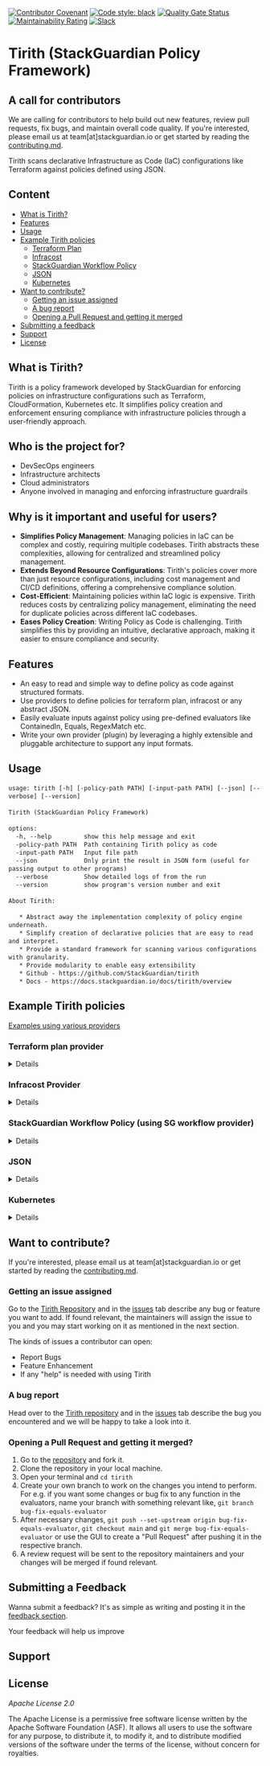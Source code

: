 [![Contributor Covenant](https://img.shields.io/badge/Contributor%20Covenant-2.1-4baaaa.svg)](code_of_conduct.md)
[![Code style: black](https://img.shields.io/badge/code%20style-black-000000.svg)](https://github.com/psf/black)
[![Quality Gate Status](https://sonarcloud.io/api/project_badges/measure?project=StackGuardian_policy-framework&metric=alert_status&token=4a4d06e73940505edb7fc9d27a7f03b35fbbf23d)](https://sonarcloud.io/summary/new_code?id=StackGuardian_policy-framework)
[![Maintainability Rating](https://sonarcloud.io/api/project_badges/measure?project=StackGuardian_policy-framework&metric=sqale_rating&token=4a4d06e73940505edb7fc9d27a7f03b35fbbf23d)](https://sonarcloud.io/summary/new_code?id=StackGuardian_policy-framework)
[![Slack](https://img.shields.io/badge/Slack-4A154B?style=for-the-badge&logo=slack&logoColor=white)](https://join.slack.com/t/stackguardian-ol78820/shared_invite/zt-2ksag36j9-OjmXqQmyXudgYrV6FmesIQ)

# Tirith (StackGuardian Policy Framework)

## A call for contributors

We are calling for contributors to help build out new features, review pull requests, fix bugs, and maintain overall code quality. If you're interested, please email us at team[at]stackguardian.io or get started by reading the [contributing.md](./CONTRIBUTING.md).

Tirith scans declarative Infrastructure as Code (IaC) configurations like Terraform against policies defined using JSON.

## Content

<!-- - [Feature Road-Map](#feature-road-map) -->
<!-- - [Local Development Environment](#local-development-environment) -->
- [What is Tirith?](#what-is-tirith)
- [Features](#features)
- [Usage](#usage)
- [Example Tirith policies](#example-tirith-policies)
    - [Terraform Plan](#terraform-plan-provider)
    - [Infracost](#infracost-provider)
    - [StackGuardian Workflow Policy](#stackguardian-workflow-policy-using-sg-workflow-provider)
    - [JSON](#json)
    - [Kubernetes](#kubernetes)
- [Want to contribute?](#want-to-contribute)
  - [Getting an issue assigned](#getting-an-issue-assigned)
  - [A bug report](#a-bug-report)
  - [Opening a Pull Request and getting it merged](#opening-a-pull-request-and-getting-it-merged)
- [Submitting a feedback](#submitting-a-feedback)
- [Support](#support)
- [License](#license)

## What is Tirith?

Tirith is a policy framework developed by StackGuardian for enforcing policies on infrastructure configurations such as Terraform, CloudFormation, Kubernetes etc. It simplifies policy creation and enforcement ensuring compliance with infrastructure policies through a user-friendly approach.

## Who is the project for?
- DevSecOps engineers
- Infrastructure architects
- Cloud administrators
- Anyone involved in managing and enforcing infrastructure guardrails


## Why is it important and useful for users?

- **Simplifies Policy Management**: Managing policies in IaC can be complex and costly, requiring multiple codebases. Tirith abstracts these complexities, allowing for centralized and streamlined policy management.
- **Extends Beyond Resource Configurations**: Tirith's policies cover more than just resource configurations, including cost management and CI/CD definitions, offering a comprehensive compliance solution.
- **Cost-Efficient**: Maintaining policies within IaC logic is expensive. Tirith reduces costs by centralizing policy management, eliminating the need for duplicate policies across different IaC codebases.
- **Eases Policy Creation**: Writing Policy as Code is challenging. Tirith simplifies this by providing an intuitive, declarative approach, making it easier to ensure compliance and security.

## Features

- An easy to read and simple way to define policy as code against structured formats.
- Use providers to define policies for terraform plan, infracost or any abstract JSON.
- Easily evaluate inputs against policy using pre-defined evaluators like ContainedIn, Equals, RegexMatch etc.
- Write your own provider (plugin) by leveraging a highly extensible and pluggable architecture to support any input formats.

<!-- ## Feature Road-map

This is only a list of approved features that will be included in Tirith over the next iterations.

- Extended support for Terraform Plan
- Support for Cloudformation and ARM
- Extended library of evaluator functions -->

## Usage

```
usage: tirith [-h] [-policy-path PATH] [-input-path PATH] [--json] [--verbose] [--version]

Tirith (StackGuardian Policy Framework)

options:
  -h, --help         show this help message and exit
  -policy-path PATH  Path containing Tirith policy as code
  -input-path PATH   Input file path
  --json             Only print the result in JSON form (useful for passing output to other programs)
  --verbose          Show detailed logs of from the run
  --version          show program's version number and exit

About Tirith:

   * Abstract away the implementation complexity of policy engine underneath.
   * Simplify creation of declarative policies that are easy to read and interpret.
   * Provide a standard framework for scanning various configurations with granularity.
   * Provide modularity to enable easy extensibility
   * Github - https://github.com/StackGuardian/tirith
   * Docs - https://docs.stackguardian.io/docs/tirith/overview
```

## Example Tirith policies

[Examples using various providers](tests/providers)

### Terraform plan provider
<details>

#### Example 1:
VPC and EC2 instance policy

- AWS VPC instance_tenancy is "default"
- EC2 instance cannot be destroyed

```json
{
  "meta": {
    "required_provider": "stackguardian/terraform_plan",
    "version": "v1"
  },
  "evaluators": [
    {
      "id": "check_ec2_tenancy",
      "provider_args": {
        "operation_type": "attribute",
        "terraform_resource_type": "aws_vpc",
        "terraform_resource_attribute": "instance_tenancy"
      },
      "condition": {
        "type": "Equals",
        "value": "default"
      }
    },
    {
      "id": "destroy_ec2",
      "provider_args": {
        "operation_type": "action",
        "terraform_resource_type": "aws_instance"
      },
      "condition": {
        "type": "ContainedIn",
        "value": ["destroy"]
      }
    }
  ],
  "eval_expression": "check_ec2_tenancy && !destroy_ec2"
}
```
Make sure that all `aws_s3_bucket` are referenced by `aws_s3_bucket_intelligent_tiering_configuration` (using Terraform plan provider)

```json
{
  "meta": {
    "required_provider": "stackguardian/terraform_plan",
    "version": "v1"
  },
  "evaluators": [
    {
      "id": "s3HasLifeCycleIntelligentTiering",
      "description": "Make sure all aws_s3_bucket are referenced by aws_s3_bucket_intelligent_tiering_configuration",
      "provider_args": {
        "operation_type": "direct_references",
        "terraform_resource_type": "aws_s3_bucket",
        "referenced_by": "aws_s3_bucket_intelligent_tiering_configuration"
      },
      "condition": {
        "type": "Equals",
        "value": true,
        "error_tolerance": 0
      }
    }
  ],
  "eval_expression": "s3HasLifeCycleIntelligentTiering"
}
```
#### Example 2:
Make sure that all AWS ELBs are attached to security group (using Terraform plan provider)

```json
{
  "meta": {
    "version": "v1",
    "required_provider": "stackguardian/terraform_plan"
  },
  "evaluators": [
    {
      "id": "aws_elbs_have_direct_references_to_security_group",
      "provider_args": {
        "operation_type": "direct_references",
        "terraform_resource_type": "aws_elb",
        "references_to": "aws_security_group"
      },
      "condition": {
        "type": "Equals",
        "value": true,
        "error_tolerance": 0
      }
    }
  ],
  "eval_expression": "aws_elbs_have_direct_references_to_security_group"
}
```
#### Example 3:
Policy:

```json
{
    "meta": {
        "version": "v1",
        "required_provider": "stackguardian/terraform_plan"
    },
    "evaluators": [
        {
            "id": "check1",
            "provider_args": {
                "operation_type": "attribute",
                "terraform_resource_type": "aws_vpc",
                "terraform_resource_attribute": "instance_tenancy"
            },
            "condition": {
                "type": "Equals",
                "value": "default"
            }
        },
        "..."
         {
            "id": "check22",
            "provider_args": {
                "operation_type": "attribute",
                "terraform_resource_type": "aws_vpc",
                "terraform_resource_attribute": "intra_dedicated_network_acl"
            },
            "condition": {
                "type": "Equals",
                "value": false
            }
        }
    ],
    "eval_expression": "check1 && check11 && check111 & check2 & check22"
}

```

Input:

```json
{
    "format_version": "0.1",
    "terraform_version": "0.14.11",
    "variables": {
        "amazon_side_asn": {
            "value": "64512"
        },
        "assign_ipv6_address_on_creation": {
            "value": false
        },
        "azs": {
            "value": []
        },
        "cidr": {
            "value": "10.0.0.0/18"
        },
        "create_database_internet_gateway_route": {
            "value": false
        },

        "..."

         "vpn_gateway_id": {
                    "default": "",
                    "description": "ID of VPN Gateway to attach to the VPC"
                },
                "vpn_gateway_tags": {
                    "default": {},
                    "description": "Additional tags for the VPN gateway"
                }
            }
        }
    
```


Output:
![](https://github.com/StackGuardian/tirith/blob/updating_readme/docs/tf_example.gif)

JSON Output:
```json
{
   "final_result": false,
   "evaluators": [
      {
         "id": "check1",
         "passed": true,
         "result": [
            {
               "passed": true,
               "message": "default is equal to default",
               "meta": {
                  "address": "aws_vpc.this[0]",
                  "mode": "managed",
                  "type": "aws_vpc",
                  "name": "this",
                  "index": 0,
                  "provider_name": "registry.terraform.io/hashicorp/aws",
                  "change": {
                     "actions": [
                        "create"
                     ],
                     "before": null,
                     "after": {
                        "assign_generated_ipv6_cidr_block": false,
                        "cidr_block": "10.0.0.0/18",
                        "enable_dns_hostnames": false,
                        "enable_dns_support": true,
                        "instance_tenancy": "default",
                        "tags": {
                           "Name": ""
                        },
                        "tags_all": {}
                     },
                     "after_unknown": {
                        "arn": true,
                        "default_network_acl_id": true,
                        "default_route_table_id": true,
                        "default_security_group_id": true,
                        "dhcp_options_id": true,
                        "enable_classiclink": true,
                        "enable_classiclink_dns_support": true,
                        "id": true,
                        "ipv6_association_id": true,
                        "ipv6_cidr_block": true,
                        "main_route_table_id": true,
                        "owner_id": true,
                        "tags": {},
                        "tags_all": {
                           "Name": true
                        }
                     }
                  }
               }
            },
            {
               "passed": true,
               "message": "default is equal to default",
               "meta": {
                  "address": "aws_vpc.this[0]",
                  "mode": "managed",
                  "type": "aws_vpc",
                  "name": "this",
                  "index": 1,
                  "provider_name": "registry.terraform.io/hashicorp/aws",
                  "change": {
                     "actions": [
                        "create"
                     ],
                     "before": null,
                     "after": {
                        "assign_generated_ipv6_cidr_block": false,
                        "cidr_block": "10.0.0.0/18",
                        "enable_dns_hostnames": false,
                        "enable_dns_support": true,
                        "instance_tenancy": "default",
                        "tags": {
                           "Name": ""
                        },
                        "tags_all": {}
                     },
                     "after_unknown": {
                        "arn": true,
                        "default_network_acl_id": true,
                        "default_route_table_id": true,
                        "default_security_group_id": true,
                        "dhcp_options_id": true,
                        "enable_classiclink": true,
                        "enable_classiclink_dns_support": true,
                        "id": true,
                        "ipv6_association_id": true,
                        "ipv6_cidr_block": true,
                        "main_route_table_id": true,
                        "owner_id": true,
                        "tags": {},
                        "tags_all": {
                           "Name": true
                        }
                     }
                  }
               }
            }
         ],
         "description": null
      },
         "..."    
      {
         "id": "check2",
         "passed": false,
         "result": [
            {
               "message": "attribute: 'intra_acl_tags' is not found",
               "passed": false
            }
         ],
         "description": null
      },
      {
         "id": "check22",
         "passed": false,
         "result": [
            {
               "message": "attribute: 'intra_dedicated_network_acl' is not found",
               "passed": false
            }
         ],
         "description": null
      }
   ],
   "errors": [],
   "eval_expression": "check1 && check11 && check111 & check2 & check22"
}

```
</details>

### Infracost Provider
<details>

Cost control policy

#### Example 1
- EC2 instance cost is lower than 100 USD per month

```json
{
  "meta": {
    "required_provider": "stackguardian/infracost",
    "version": "v1"
  },
  "evaluators": [
    {
      "id": "ec2_cost_below_100_per_month",
      "provider_args": {
        "operation_type": "total_monthly_cost",
        "resource_type": ["aws_ec2"]
      },
      "condition": {
        "type": "LessThanEqualTo",
        "value": 100
      }
    }
  ],
  "eval_expression": "ec2_cost_below_100_per_month"
}
```
#### Example 2
Policy:

```json
{
    "meta": {
        "version": "v1",
        "required_provider": "stackguardian/infracost"
    },
    "evaluators": [
        {
            "id": "cost_check_1",
            "provider_args": {
                "operation_type": "total_monthly_cost",
                "resource_type": [
                    "*"
                ]
            },
            "condition": {
                "type": "LessThanEqualTo",
                "value": 20
            }
        },
        {
            "id": "cost_check_2",
            "provider_args": {
                "operation_type": "total_monthly_cost",
                "resource_type": [
                    "aws_eks_cluster",
                    "aws_s3_bucket"
                ]
            },
            "condition": {
                "type": "LessThanEqualTo",
                "value": -1
            }
        }
    ],
    "eval_expression": "cost_check_1 && cost_check_2"
}
```

Input:

```json
{
  "timeGenerated": "2022-04-03T15:19:53.271995639Z",
  "summary": {
    "totalUnsupportedResources": 0.0,
    "totalUsageBasedResources": 1.0,
    "totalNoPriceResources": 1.0,
    "noPriceResourceCounts": {
      "aws_s3_bucket_public_access_block": 1.0
    },
    "totalDetectedResources": 2.0,
    "totalSupportedResources": 1.0,
    "unsupportedResourceCounts": {}
  },
  "diffTotalHourlyCost": "0",
  "projects": [
    {
      "name": "github.com/StackGuardian/template-tf-aws-s3-demo-website/tf_plan.json",
      "pastBreakdown": {

        ...
        }
}],
    "pastTotalHourlyCost": "0",
    "totalMonthlyCost": "100",
    "diffTotalMonthlyCost": "0",
    "currency": "USD",
    "totalHourlyCost": "0",
    "pastTotalMonthlyCost": "0",
    "version": "0.2"
  }

```

Output:
![](https://github.com/StackGuardian/tirith/blob/updating_readme/docs/infracost_example.gif)

JSON Output:
```json
{
   "meta": {
      "version": "v1",
      "required_provider": "stackguardian/infracost"
   },
   "final_result": false,
   "evaluators": [
      {
         "id": "cost_check_1",
         "passed": false,
         "result": [
            {
               "passed": false,
               "message": "300.1 is not less than or equal to 20",
               "meta": null
            }
         ],
         "description": null
      },
      {
         "id": "cost_check_2",
         "passed": false,
         "result": [
            {
               "passed": false,
               "message": "100.1 is not less than or equal to -1",
               "meta": null
            }
         ],
         "description": null
      }
   ],
   "errors": [],
   "eval_expression": "cost_check_1 && cost_check_2"
}
```
</details>

### StackGuardian Workflow Policy (using SG workflow provider)
<details>
- Terraform Workflow should require an approval to create or destroy resources

```json
{
  "meta": {
    "required_provider": "stackguardian/sg_workflow",
    "version": "v1"
  },
  "evaluators": [
    {
      "id": "require_approval_before_creating_ec2",
      "provider_args": {
        "operation_type": "attribute",
        "workflow_attribute": "approvalPreApply"
      },
      "condition": {
        "type": "Equals",
        "value": true
      }
    }
  ],
  "eval_expression": "require_approval_before_creating_ec2"
}
```

#### Example 2

Policy:

```json
{
    "meta": {
        "version": "v1",
        "required_provider": "stackguardian/sg_workflow"
    },
    "evaluators": [
        {
            "id": "wf_check_1",
            "provider_args": {
                "operation_type": "attribute",
                "workflow_attribute": "useMarketplaceTemplate"
            },
            "condition": {
                "type": "Equals",
                "value": true
            }
        },
        "..."
          {
            "id": "wf_check_14",
            "provider_args": {
                "operation_type": "attribute",
                "workflow_attribute": "iacTemplateId"
            },
            "condition": {
                "type": "Equals",
                "value": "/stackguardian/s3-website:19"
            }
        }
    ],
    "eval_expression": "wf_check_1 && wf_check_2 && wf_check_3 && wf_check_4 && wf_check_5 && wf_check_6 && wf_check_7 && wf_check_8 && wf_check_9 && wf_check_10 && wf_check_11 && wf_check_12 && wf_check_13 && wf_check_14"
}
```

Example Input:

```json
{
 "DeploymentPlatformConfig": [
  {
   "config": {
    "integrationId": "/integrations/aws-qa"
   },
   "kind": "AWS_RBAC"
  }
 ],
 "Description": "test",
 "DocVersion": "V3.BETA",
 "EnvironmentVariables": [
  {
   "config": {
    "textValue": "eu-central-1",
    "varName": "AWS_DEFAULT_REGION"
   }}]
   "..."
   {
   "schemaType": "FORM_JSONSCHEMA"
  },
  "iacVCSConfig": {
   "iacTemplateId": "/stackguardian/s3-website:19",
   "useMarketplaceTemplate": true
  },
 
 "WfStepsConfig": [],
 "WfType": "TERRAFORM",
 "_SGInternals": {}
}
```

Output:
![](https://github.com/StackGuardian/tirith/blob/updating_readme/docs/sg_workflow_example.gif)


JSON Output:

```json 

{
   "meta": {
      "version": "v1",
      "required_provider": "stackguardian/sg_workflow"
   },
   "final_result": false,
   "evaluators": [
      {
         "id": "wf_check_1",
         "passed": true,
         "result": [
            {
               "passed": true,
               "message": "True is equal to True",
               "meta": null
            }
         ],
         "description": null
        
      },
     
 "..."

      {
         "id": "wf_check_11",
         "passed": false,
         "result": [
            {
               "passed": false,
               "message": "True is not equal to False",
               "meta": null
            }
         ],
         "description": null
      },

   ],
   "errors": [],
   "eval_expression": "wf_check_1 && wf_check_2 && wf_check_3 && wf_check_4 && wf_check_5 && wf_check_6 && wf_check_7 && wf_check_8 && wf_check_9 && wf_check_10 && wf_check_11 && wf_check_12 && wf_check_13 && wf_check_14"
}
```
</details>

### JSON
<details>
Example Policy
```json
{
    "meta": {
        "version": "v1",
        "required_provider": "stackguardian/json"
    },
    "evaluators": [
        {
            "id": "check0",
            "provider_args": {
                "operation_type": "get_value",
                "key_path": "z.b"
            },
            "condition": {
                "type": "LessThanEqualTo",
                "value": 1,
                "error_tolerance": 2
            }
        },
        {
            "id": "check1",
            "provider_args": {
                "operation_type": "get_value",
                "key_path": "a.b"
            },
            "condition": {
                "type": "LessThanEqualTo",
                "value": 1
            }
        },
        {
            "id": "check2",
            "provider_args": {
                "operation_type": "get_value",
                "key_path": "c"
            },
            "condition": {
                "type": "Contains",
                "value": "aa"
            }
        },
        {
            "id": "check3",
            "provider_args": {
                "operation_type": "get_value",
                "key_path": "nested_map.e.f"
            },
            "condition": {
                "type": "Equals",
                "value": "3"
            }
        },
        {
            "id": "check4",
            "provider_args": {
                "operation_type": "get_value",
                "key_path": "list_of_dict.*.key1"
            },
            "condition": {
                "type": "Equals",
                "value": "value1"
            }
        },
        {
            "id": "check5",
            "provider_args": {
                "operation_type": "get_value",
                "key_path": "nested_map"
            },
            "condition": {
                "type": "Equals",
                "value": { "e": { "f": "3" } }
            }
        }
    ],
    "eval_expression": "check1 && check2 && check3 && check4 && check5"
}
```

Example Input
```json
{
	"a": {
			"b": 1
		},
	"c": ["aa", "bb"],
	"nested_map": {
		"e": {
			"f": "3"
		}
	},
	"list_of_dict": [
		{
			"key1": "value1"
		},
		{
			"key1": "value1"
		}
	]
}
```

Output:
![](https://github.com/StackGuardian/tirith/blob/updating_readme/docs/json_example.gif)

JSON Output
```json
{
   "meta": {
      "version": "v1",
      "required_provider": "stackguardian/json"
   },
   "final_result": true,
   "evaluators": [
      {
         "id": "check0",
         "passed": null,
         "result": [
            {
               "message": "key_path: `z.b` is not found (severity: 2)",
               "passed": null
            }
         ],
         "description": null
      },
      {
         "id": "check1",
         "passed": true,
         "result": [
            {
               "passed": true,
               "message": "1 is less than equal to 1",
               "meta": null
            }
         ],
         "description": null
      },
      {
         "id": "check2",
         "passed": true,
         "result": [
            {
               "passed": true,
               "message": "Found aa inside ['aa', 'bb']",
               "meta": null
            }
         ],
         "description": null
      },
      {
         "id": "check3",
         "passed": true,
         "result": [
            {
               "passed": true,
               "message": "3 is equal to 3",
               "meta": null
            }
         ],
         "description": null
      },
      {
         "id": "check4",
         "passed": true,
         "result": [
            {
               "passed": true,
               "message": "value1 is equal to value1",
               "meta": null
            },
            {
               "passed": true,
               "message": "value1 is equal to value1",
               "meta": null
            }
         ],
         "description": null
      },
      {
         "id": "check5",
         "passed": true,
         "result": [
            {
               "passed": true,
               "message": "{'e': {'f': '3'}} is equal to {'e': {'f': '3'}}",
               "meta": null
            }
         ],
         "description": null
      }
   ],
   "errors": [],
   "eval_expression": "check1 && check2 && check3 && check4 && check5"
```
</details>

### Kubernetes
<details>

Kubernetes (using Kubernetes provider)
#### Example 1
- Make sure that all pods have a liveness probe defined

```json
{
  "meta": {
    "version": "v1",
    "required_provider": "stackguardian/kubernetes"
  },
  "evaluators": [
    {
      "id": "kinds_have_null_liveness_probe",
      "provider_args": {
        "operation_type": "attribute",
        "kubernetes_kind": "Pod",
        "attribute_path": "spec.containers.*.livenessProbe"
      },
      "condition": {
        "type": "Contains",
        "value": null,
        "error_tolerance": 2
      }
    }
  ],
  "eval_expression": "!kinds_have_null_liveness_probe"
}
```
#### Example 2

Example Policy:

```json
{
  "meta": {
    "version": "v1",
    "required_provider": "stackguardian/kubernetes"
  },
  "evaluators": [
    {
      "id": "kinds_have_null_liveness_probe",
      "provider_args": {
        "operation_type": "attribute",
        "kubernetes_kind": "Pod",
        "attribute_path": "spec.containers.*.livenessProbe"
      },
      "condition": {
        "type": "Contains",
        "value": null,
        "error_tolerance": 2
      }
    }
  ],
  "eval_expression": "!kinds_have_null_liveness_probe"
}
```

Example Input:

```yml
apiVersion: v1
kind: ServiceAccount
metadata:
  name: wfs-demp-wfs-demo
  labels:
    helm.sh/chart: wfs-demo-0.1.0
    app.kubernetes.io/name: wfs-demo
    app.kubernetes.io/instance: wfs-demp
    app.kubernetes.io/version: "1.16.0"
    app.kubernetes.io/managed-by: Helm
---
# Source: wfs-demo/templates/user-acces.yaml
apiVersion: rbac.authorization.k8s.io/v1
...
    - name: wget
      image: busybox
      command: ['wget']
      args: ['wfs-demp-wfs-demo:80']
      livenessProbe:
        exec:
          command:
          - cat
          - /tmp/healthy
        initialDelaySeconds: 5
        periodSeconds: 5
  restartPolicy: Never

```

Output:
![](https://github.com/StackGuardian/tirith/blob/updating_readme/docs/kubernetes_example.gif)

JSON Output:
```json
{
   "meta": {
      "version": "v1",
      "required_provider": "stackguardian/kubernetes"
   },
   "final_result": false,
   "evaluators": [
      {
         "id": "kinds_have_null_liveness_probe",
         "passed": true,
         "result": [
            {
               "passed": true,
               "message": "Found None inside [None, {'exec': {'command': ['/tmp/healthy', 'cat']}, 'initialDelaySeconds': 5, 'periodSeconds': 5}]",
               "meta": null
            }
         ],
         "description": null
      }
   ],
   "errors": [],
   "eval_expression": "!kinds_have_null_liveness_probe"
}
```

</details>
<!-- ## Local Development Environment

- [Python 3.6 or higher](https://www.python.org/downloads/) is required.
- [pip](https://pip.pypa.io/en/stable/) is required. -->

<!-- ## Publish Package on test.pypi.org
* Use the following command to install the latest version of the setuptools package.
  ```
    python -m pip install --user --upgrade setuptools
  ```

* Make sure you are at the same directory where setup.py is located and run this command.
  ```
    python setup.py sdist
  ```
* Visit <a href="https://test.pypi.org/">test.pypi.org</a> and create a new account if not already.
* Install Twine package using following command.
  ```
    pip install twine
  ```
* Upload you package to test.pypi using following command.
  ```
    twine upload --repository-url https://test.pypi.org/legacy/ dist/*
  ``` -->

## Want to contribute?

If you're interested, please email us at team[at]stackguardian.io or get started by reading the [contributing.md](./CONTRIBUTING.md).

### Getting an issue assigned

Go to the <a href="https://github.com/StackGuardian/tirith">Tirith Repository</a> and in the <a href="https://github.com/stackguardian/tirith/issues">issues</a> tab describe any bug or feature you want to add. If found relevant, the maintainers will assign the issue to you and you may start working on it as mentioned in the next section.

<p>The kinds of issues a contributor can open:</p>
 <ul>
	<li>Report Bugs</li>
	<li>Feature Enhancement</li>
	<li>If any "help" is needed with using Tirith</li>
 </ul>

### A bug report

Head over to the <a href="https://github.com/StackGuardian/tirith">Tirith repository</a> and in the <a href="https://github.com/stackguardian/tirith/issues">issues</a> tab describe the bug you encountered and we will be happy to take a look into it.

### Opening a Pull Request and getting it merged?

1.  Go to the <a href ="https://github.com/StackGuardian/tirith">repository</a> and fork it.
2.  Clone the repository in your local machine.
3.  Open your terminal and `cd tirith`
4.  Create your own branch to work on the changes you intend to perform. For e.g. if you want some changes or bug fix to any function in the evaluators, name your branch with something relevant like, `git branch bug-fix-equals-evaluator`
5.  After necessary changes, `git push --set-upstream origin bug-fix-equals-evaluator`, `git checkout main` and `git merge bug-fix-equals-evaluator` or use the GUI to create a "Pull Request" after pushing it in the respective branch.
6.  A review request will be sent to the repository maintainers and your changes will be merged if found relevant.

## Submitting a Feedback

Wanna submit a feedback? It's as simple as writing and posting it in the <a href="https://github.com/StackGuardian/feedback/discussions/8">feedback section</a>.

<p>Your feedback will help us improve</p>

## Support

## License

<i>Apache License 2.0</i>

<p>The Apache License is a permissive free software license written by the Apache Software Foundation (ASF). It allows all users to use the software for any purpose, to distribute it, to modify it, and to distribute modified versions of the software under the terms of the license, without concern for royalties.</p>
